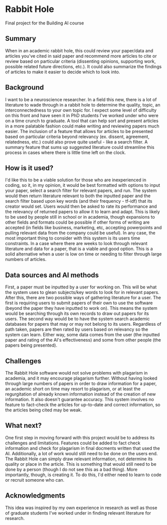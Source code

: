 
# Rabbit Hole 

Final project for the Building AI course

## Summary

When in an academic rabbit hole, this could review your paper/data and articles you've cited in said paper and recommend more articles to cite or review based on particular criteria (dissenting opinions, supporting work, possible related future directions, etc.). It could also summarize the findings of articles to make it easier to decide which to look into. 

## Background

I want to be a neuroscience researcher. In a field this new, there is a lot of literature to wade through in a rabbit hole to determine the quality, topic, an interconnectedness to your own topic for. I expect some level of difficulty on this front and have seen it in PhD students I've worked under who were on a time crunch to graduate. A tool that can help sort and present articles in a more palatable fashion could make writing and reviewing papers much easier. The inclusion of a feature that allows for articles to be presented based on particular criteria beyond relevancy (ex. dissent, agreement, relatedness, etc.) could also prove quite useful - like a search filter. A summary feature that sums up suggested literature could streamline this process in cases where there is little time left on the clock. 

## How is it used?

I'd like this to be a viable solution for those who are inexperienced in coding, so it, in my opinion, it would be best formatted with options to input your paper, select a search filter for relevant papers, and run. The system would then return literature relevant to both the inputted paper and the search filter based upon key words (and their frequency - tf-idf) that its creator would set. Users would then be asked to rate its performance and the relevancy of returned papers to allow it to learn and adapt. This is likely to be used by people still in school or in academia, though expansions to other fields and formats could be possible if other forms of writing are accepted (in fields like business, marketing, etc, accepting powerpoints and pulling relevant data from the company could be useful). In any case, the most important thing to consider with this system is its users time constraints. In a case where there are weeks to look through relevant literature and data for a paper, that is a viable and good option. This is a solid alternative when a user is low on time or needing to filter through large numbers of articles. 

## Data sources and AI methods

First, a paper must be inputted by a user for working on. This will be what the system uses to glean subjects/key words to look for in relevant papers. After this, there are two possible ways of gathering literature for a user. The first is requiring users to submit papers of their own to use the software (beyond the paper they have inputted to work on). This means the system would be searching through its own records to draw out papers for its users. The second way would be to have the system search academic databases for papers that may or may not belong to its users. Regardless of path taken, papers are then rated by users based on relevancy so the system can learn. Either way, some data comes from the user (the inputted paper and rating of the AI's effectiveness) and some from other people (the papers being presented). 

## Challenges

The Rabbit Hole software would not solve problems with plagarism in academia, and it may encourage plagarism further. Without having looked through large numbers of papers in order to draw information for a paper, an academic short on time may resort to plagarism, or at least the regurgitation of already known information instead of the creation of new information. It also doesn't guarantee accuracy. This system involves no feature to fact-check the articles for up-to-date and correct information, so the articles being cited may be weak. 

## What next?

One first step in moving forward with this project would be to address its challenges and limitations. Features could be added to fact check information and check for plagarism in final docments written that used the AI. Additionally, a lot of work would still need to be done on the users end. The Rabbit Hole can simply draw relevant information, not determine its quality or place in the article. This is something that would still need to be done by a person (though I do not see this as a bad thing). More importantly, though, is creating it. To do this, I'd either need to learn to code or recruit someone who can.


## Acknowledgments

This idea was inspired by my own experience in research as well as those of graduate students I've worked under in finding relevant literature for research. 
